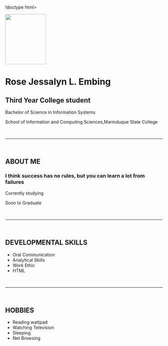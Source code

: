 !doctype html>
<html>
<head>
<title> Activity No. 1 </title>
</head>
<body>
<img src="/storage/sdcard0/SHAREit/pictures/20200428_142953.jpg" width="130" height="160">
<h1> Rose Jessalyn L. Embing </h1>
<h2> Third Year College student </h2>
<p> Bachelor of Science in Information Systems </p>
<p> School of Information and Computing Sciences,Marinduque State College </p>
&nbsp;
&nbsp;
<hr>
</hr>
&nbsp;
&nbsp;
&nbsp;

<h2> ABOUT ME</h2>
<h3>  I think success has no rules, but you can learn a lot from failures </h3> 
</p> Currently studying</p>
</p> Soon to Graduate</p>
&nbsp;
&nbsp;
<hr>
</hr>
&nbsp;
&nbsp;
&nbsp;

<h2> DEVELOPMENTAL SKILLS </h2>
<ul>
<li>Oral Communication</li>
<li>Analytical Skills</li>
<li>Work Ethic</li>
<li>HTML</li>
</ul>
&nbsp;
<hr>
</hr>
&nbsp;

<h2> HOBBIES </h2>
<ul>
<li>Reading wattpad</li>
<li>Watching Television</li>
<li>Sleeping</li>
<li>Net Browsing</li>
</ul>

</body>
</html>
